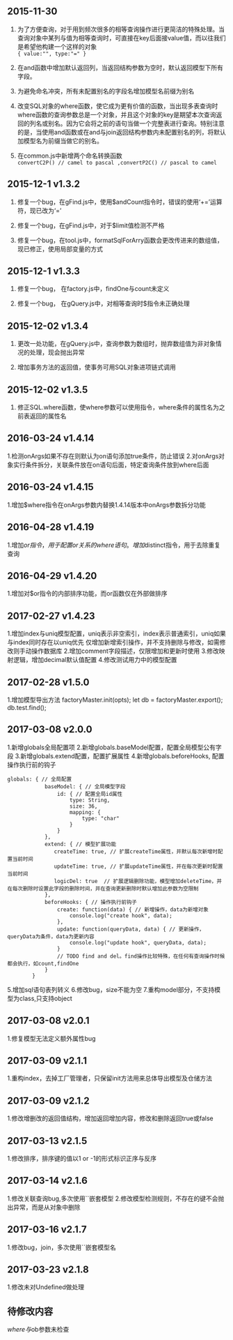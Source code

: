 ## 2015-11-30

1. 为了方便查询，对于用到频次很多的相等查询操作进行更简洁的特殊处理。当查询对象中某列与值为相等查询时，可直接在key后面接value值，而以往我们是希望他构建一个这样的对象<br/>
    `{
        value:"",
        type:"="
    }`

2. 在and函数中增加默认返回列，当返回结构参数为空时，默认返回模型下所有字段。

3. 为避免命名冲突，所有未配置别名的字段名增加模型名前缀为别名

4. 改变SQL对象的where函数，使它成为更有价值的函数，当出现多表查询时where函数的查询参数总是一个对象，并且这个对象的key是期望本次查询返回的列名或别名。因为它会将之前的语句当做一个完整表进行查询。特别注意的是，当使用and函数或在and与join返回结构参数内未配置别名的列，将默认加模型名为前缀当做它的别名。

5. 在common.js中新增两个命名转换函数<br/>
`convertC2P() // camel to pascal ,convertP2C() // pascal to camel`

## 2015-12-1 v1.3.2

1. 修复一个bug，在gFind.js中，使用$andCount指令时，错误的使用‘+=’运算符，现已改为‘=’

2. 修复一个bug，在gFind.js中，对于$limit值检测不严格

3. 修复一个bug，在tool.js中，formatSqlForArry函数会更改传进来的数组值，现已修正，使用局部变量的方式

## 2015-12-1 v1.3.3

1. 修复一个bug， 在factory.js中，findOne与count未定义

2. 修复一个bug， 在gQuery.js中，对相等查询时$指令未正确处理

## 2015-12-02 v1.3.4

1. 更改一处功能，在gQuery.js中，查询参数为数组时，抛弃数组值为非对象情况的处理，现会抛出异常

2. 增加事务方法的返回值，使事务可用SQL对象进项链式调用

## 2015-12-02 v1.3.5

1. 修正SQL.where函数，使where参数可以使用指令，where条件的属性名为之前表返回的属性名


## 2016-03-24 v1.4.14

1.检测onArgs如果不存在则默认为on语句添加true条件，防止错误
2.对onArgs对象实行条件拆分，关联条件放在on语句后面，特定查询条件放到where后面

## 2016-03-24 v1.4.15
1.增加$where指令在onArgs参数内替换1.4.14版本中onArgs参数拆分功能

## 2016-04-28 v1.4.19
1.增加$or指令，用于配置or关系的where语句。增加$distinct指令，用于去除重复查询

## 2016-04-29 v1.4.20
1.增加对$or指令的内部排序功能，而or函数仅在外部做排序

## 2017-02-27 v1.4.23
1.增加index与uniq模型配置，uniq表示非空索引，index表示普通索引，uniq如果与index同时存在以uniq优先
    仅增加新增索引操作，并不支持删除与修改，如需修改则手动操作数据库
2.增加comment字段描述，仅限增加和更新时使用
3.修改映射逻辑，增加decimal默认值配置
4.修改测试用力中的模型配置

## 2017-02-28 v1.5.0
1.增加模型导出方法
factoryMaster.init(opts);
let db = factoryMaster.export();
db.test.find();

## 2017-03-08 v2.0.0
1.新增globals全局配置项
2.新增globals.baseModel配置，配置全局模型公有字段
3.新增globals.extend配置，配置扩展属性
4.新增globals.beforeHooks, 配置操作执行前的钩子
````
globals: { // 全局配置
            baseModel: { // 全局模型字段
                id: { // 配置全局id属性
                    type: String,
                    size: 36,
                    mapping: {
                        type: "char"
                    }
                }
            },
            extend: { // 模型扩展功能
               createTime: true, // 扩展createTime属性，并默认每次新增时配置当前时间
               updateTime: true, // 扩展updateTime属性，并在每次更新时配置当前时间
               logicDel: true  // 扩展逻辑删除功能，模型增加deleteTime，并在每次删除时设置此字段的删除时间，并在查询更新删除时默认增加此参数为空限制
            },
            beforeHooks: { // 操作执行前钩子
                create: function(data) { // 新增操作，data为新增对象
                    console.log("create hook", data);
                },
                update: function(queryData, data) { // 更新操作，queryData为条件，data为更新内容
                    console.log("update hook", queryData, data);
                }
                // TODO find and del。find操作比较特殊，在任何有查询操作时候都会执行，如count,findOne
            }
        }
````
5.增加sql语句表列转义
6.修改bug，size不能为空
7.重构model部分，不支持模型为class,只支持object

## 2017-03-08 v2.0.1
1.修复模型无法定义额外属性bug

## 2017-03-09 v2.1.1
1.重构index，去掉工厂管理者，只保留init方法用来总体导出模型及仓储方法

## 2017-03-09 v2.1.2
1.修改增删改的返回值结构，增加返回增加内容，修改和删除返回true或false

## 2017-03-13 v2.1.5
1.修改排序，排序键的值以1 or -1的形式标识正序与反序

## 2017-03-14 v2.1.6
1.修改关联查询bug,多次使用``嵌套模型
2.修改模型检测规则，不存在的键不会抛出异常，而是从对象中删除

## 2017-03-16 v2.1.7
1.修改bug，join，多次使用``嵌套模型名

## 2017-03-23 v2.1.8
1.修改未对Undefined做处理

## 待修改内容

$where与$ob参数未检查